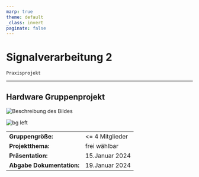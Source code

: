 ```yaml
---
marp: true
theme: default
_class: invert
paginate: false         
---
```



# Signalverarbeitung 2
    Praxisprojekt

---

## Hardware Gruppenprojekt
![Beschreibung des Bildes]()

![bg left](https://picsum.photos/720?image=29)


|  |  |
| ----------- | ----------- |
| **Gruppengröße:**| <= 4 Mitglieder |
| **Projektthema:** | frei wählbar |
| **Präsentation:** | 15.Januar 2024 |
| **Abgabe Dokumentation:**  | 19.Januar 2024 |

